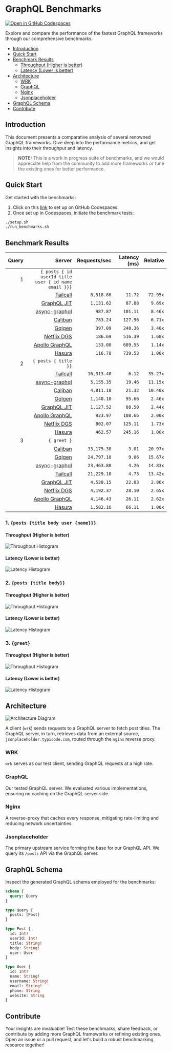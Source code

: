 # GraphQL Benchmarks <!-- omit from toc -->

[![Open in GitHub Codespaces](https://github.com/codespaces/badge.svg)](https://codespaces.new/tailcallhq/graphql-benchmarks)

Explore and compare the performance of the fastest GraphQL frameworks through our comprehensive benchmarks.

- [Introduction](#introduction)
- [Quick Start](#quick-start)
- [Benchmark Results](#benchmark-results)
  - [Throughput (Higher is better)](#throughput-higher-is-better)
  - [Latency (Lower is better)](#latency-lower-is-better)
- [Architecture](#architecture)
  - [WRK](#wrk)
  - [GraphQL](#graphql)
  - [Nginx](#nginx)
  - [Jsonplaceholder](#jsonplaceholder)
- [GraphQL Schema](#graphql-schema)
- [Contribute](#contribute)

[Tailcall]: https://github.com/tailcallhq/tailcall
[Gqlgen]: https://github.com/99designs/gqlgen
[Apollo GraphQL]: https://github.com/apollographql/apollo-server
[Netflix DGS]: https://github.com/netflix/dgs-framework
[Caliban]: https://github.com/ghostdogpr/caliban
[async-graphql]: https://github.com/async-graphql/async-graphql
[Hasura]: https://github.com/hasura/graphql-engine
[GraphQL JIT]: https://github.com/zalando-incubator/graphql-jit

## Introduction

This document presents a comparative analysis of several renowned GraphQL frameworks. Dive deep into the performance metrics, and get insights into their throughput and latency.

> **NOTE:** This is a work in progress suite of benchmarks, and we would appreciate help from the community to add more frameworks or tune the existing ones for better performance.

## Quick Start

Get started with the benchmarks:

1. Click on this [link](https://codespaces.new/tailcallhq/graphql-benchmarks) to set up on GitHub Codespaces.
2. Once set up in Codespaces, initiate the benchmark tests:

```bash
./setup.sh
./run_benchmarks.sh
```

## Benchmark Results

<!-- PERFORMANCE_RESULTS_START -->

| Query | Server | Requests/sec | Latency (ms) | Relative |
|-------:|--------:|--------------:|--------------:|---------:|
| 1 | `{ posts { id userId title user { id name email }}}` |
|| [Tailcall] | `8,518.86` | `11.72` | `72.95x` |
|| [GraphQL JIT] | `1,131.62` | `87.88` | `9.69x` |
|| [async-graphql] | `987.87` | `101.11` | `8.46x` |
|| [Caliban] | `783.24` | `127.96` | `6.71x` |
|| [Gqlgen] | `397.09` | `248.36` | `3.40x` |
|| [Netflix DGS] | `186.69` | `516.39` | `1.60x` |
|| [Apollo GraphQL] | `133.00` | `689.55` | `1.14x` |
|| [Hasura] | `116.78` | `739.53` | `1.00x` |
| 2 | `{ posts { title }}` |
|| [Tailcall] | `16,313.40` | `6.12` | `35.27x` |
|| [async-graphql] | `5,155.35` | `19.46` | `11.15x` |
|| [Caliban] | `4,811.18` | `21.32` | `10.40x` |
|| [Gqlgen] | `1,140.10` | `95.66` | `2.46x` |
|| [GraphQL JIT] | `1,127.52` | `88.50` | `2.44x` |
|| [Apollo GraphQL] | `923.97` | `108.66` | `2.00x` |
|| [Netflix DGS] | `802.07` | `125.11` | `1.73x` |
|| [Hasura] | `462.57` | `245.16` | `1.00x` |
| 3 | `{ greet }` |
|| [Caliban] | `33,175.30` | `3.01` | `20.97x` |
|| [Gqlgen] | `24,797.10` | `9.06` | `15.67x` |
|| [async-graphql] | `23,463.80` | `4.26` | `14.83x` |
|| [Tailcall] | `21,229.10` | `4.73` | `13.42x` |
|| [GraphQL JIT] | `4,530.15` | `22.03` | `2.86x` |
|| [Netflix DGS] | `4,192.37` | `28.10` | `2.65x` |
|| [Apollo GraphQL] | `4,146.43` | `26.11` | `2.62x` |
|| [Hasura] | `1,582.16` | `66.11` | `1.00x` |

<!-- PERFORMANCE_RESULTS_END -->



### 1. `{posts {title body user {name}}}`
#### Throughput (Higher is better)

![Throughput Histogram](assets/req_sec_histogram1.png)

#### Latency (Lower is better)

![Latency Histogram](assets/latency_histogram1.png)

### 2. `{posts {title body}}`
#### Throughput (Higher is better)

![Throughput Histogram](assets/req_sec_histogram2.png)

#### Latency (Lower is better)

![Latency Histogram](assets/latency_histogram2.png)

### 3. `{greet}`
#### Throughput (Higher is better)

![Throughput Histogram](assets/req_sec_histogram3.png)

#### Latency (Lower is better)

![Latency Histogram](assets/latency_histogram3.png)

## Architecture

![Architecture Diagram](assets/architecture.png)

A client (`wrk`) sends requests to a GraphQL server to fetch post titles. The GraphQL server, in turn, retrieves data from an external source, `jsonplaceholder.typicode.com`, routed through the `nginx` reverse proxy.

### WRK

`wrk` serves as our test client, sending GraphQL requests at a high rate.

### GraphQL

Our tested GraphQL server. We evaluated various implementations, ensuring no caching on the GraphQL server side.

### Nginx

A reverse-proxy that caches every response, mitigating rate-limiting and reducing network uncertainties.

### Jsonplaceholder

The primary upstream service forming the base for our GraphQL API. We query its `/posts` API via the GraphQL server.

## GraphQL Schema

Inspect the generated GraphQL schema employed for the benchmarks:

```graphql
schema {
  query: Query
}

type Query {
  posts: [Post]
}

type Post {
  id: Int!
  userId: Int!
  title: String!
  body: String!
  user: User
}

type User {
  id: Int!
  name: String!
  username: String!
  email: String!
  phone: String
  website: String
}
```

## Contribute

Your insights are invaluable! Test these benchmarks, share feedback, or contribute by adding more GraphQL frameworks or refining existing ones. Open an issue or a pull request, and let's build a robust benchmarking resource together!

